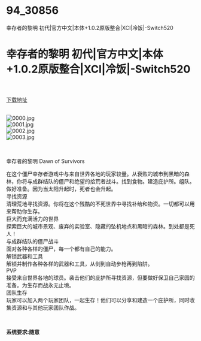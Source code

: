 # 94_30856
幸存者的黎明 初代|官方中文|本体+1.0.2原版整合|XCI|冷饭|-Switch520
# 幸存者的黎明 初代|官方中文|本体+1.0.2原版整合|XCI|冷饭|-Switch520
 <br/></br>
[下载地址](https://www.switch520.cc/article/30856 "下载地址")
<br/></br>

<p><img title="0000.jpg" src="https://www.switch520.cc/muke_img/2022_05_07_9048f9476f604.jpg" alt="0000.jpg"><br>
<img title="0001.jpg" src="https://www.switch520.cc/muke_img/2022_05_07_99392471d2f18.jpg" alt="0001.jpg"><br>
<img title="0002.jpg" src="https://www.switch520.cc/muke_img/2022_05_07_8b039ca329663.jpg" alt="0002.jpg"><br>
<img title="0003.jpg" src="https://www.switch520.cc/muke_img/2022_05_07_259852a10715d.jpg" alt="0003.jpg"></p>
<p>&nbsp;</p>
<p>幸存者的黎明 Dawn of Survivors</p>
<p>在这个僵尸幸存者游戏中与来自世界各地的玩家较量。从衰败的城市到黑暗的森林，你将与成群结队的僵尸和绝望的拾荒者战斗。找到食物。建造庇护所。组队。做好准备。因为当太阳升起时，死者也会升起。<br>
寻找资源<br>
清理荒地寻找资源。你将在这个残酷的不死世界中寻找补给和物资。一切都可以用来帮助你生存。<br>
巨大而充满活力的世界<br>
探索巨大的城市景观、废弃的实验室、隐藏的坠机地点和黑暗的森林。到处都是死人！<br>
与成群结队的僵尸战斗<br>
面对各种各样的僵尸，每一个都有自己的能力。<br>
解锁武器和工具<br>
解锁并制作各种各样的武器和工具，从剑到自动步枪再到陷阱。<br>
PVP<br>
接受来自世界各地的球员。袭击他们的庇护所寻找资源，但要做好保卫自己家园的准备。为生存而战永无止境。<br>
团队生存<br>
玩家可以加入两个玩家团队，一起生存！他们可以分享和建造一个庇护所，同时收集资源和与其他玩家团队作战。</p>
<p>&nbsp;</p>
<p><strong>系统要求:随意</strong></p>



